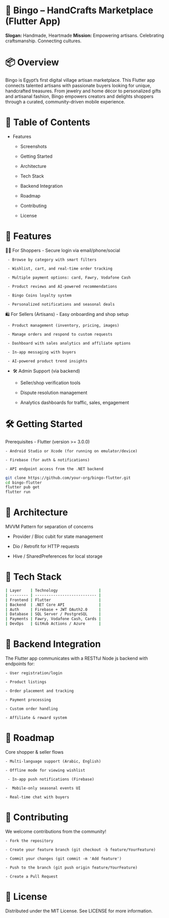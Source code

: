# 📱 Bingo – HandCrafts Marketplace (Flutter App)
**Slogan:** Handmade, Heartmade
**Mission:** Empowering artisans. Celebrating craftsmanship. Connecting cultures.
# 📦 Overview
Bingo is Egypt’s first digital village artisan marketplace. This Flutter app connects talented artisans with passionate buyers looking for unique, handcrafted treasures. From jewelry and home décor to personalized gifts and artisanal fashion, Bingo empowers creators and delights shoppers through a curated, community-driven mobile experience.
# 🧭 Table of Contents
- Features

   - Screenshots

   - Getting Started

   - Architecture

   - Tech Stack

   - Backend Integration

   - Roadmap

   - Contributing

   - License
# 🚀 Features 
  👩‍🎨 For Shoppers
     - Secure login via email/phone/social

     - Browse by category with smart filters

     - Wishlist, cart, and real-time order tracking

     - Multiple payment options: card, Fawry, Vodafone Cash

     - Product reviews and AI-powered recommendations

     - Bingo Coins loyalty system

     - Personalized notifications and seasonal deals
  
🛍️ For Sellers (Artisans)
      - Easy onboarding and shop setup

     - Product management (inventory, pricing, images)

     - Manage orders and respond to custom requests

     - Dashboard with sales analytics and affiliate options

     - In-app messaging with buyers

     - AI-powered product trend insights
   
  - 🛠️ Admin Support (via backend)
    - Seller/shop verification tools

    - Dispute resolution management

    - Analytics dashboards for traffic, sales, engagement

# 🛠️ Getting Started
  Prerequisites
    - Flutter (version >= 3.0.0)

    - Android Studio or Xcode (for running on emulator/device)

    - Firebase (for auth & notifications)

    - API endpoint access from the .NET backend

``` bash
git clone https://github.com/your-org/bingo-flutter.git
cd bingo-flutter
flutter pub get
flutter run
```
# 📐 Architecture
 MVVM Pattern for separation of concerns

  - Provider / Bloc cubit for state management

  - Dio / Retrofit for HTTP requests

  - Hive / SharedPreferences for local storage

# 🧱 Tech Stack
  ```bash
| Layer    | Technology                  |
| -------- | --------------------------- |
| Frontend | Flutter                     |
| Backend  | .NET Core API               |
| Auth     | Firebase + JWT OAuth2.0     |
| Database | SQL Server / PostgreSQL     |
| Payments | Fawry, Vodafone Cash, Cards |
| DevOps   | GitHub Actions / Azure      |
```
# 🔌 Backend Integration
  The Flutter app communicates with a RESTful Node js backend with endpoints for:

    - User registration/login

    - Product listings

    - Order placement and tracking

    - Payment processing

    - Custom order handling

    - Affiliate & reward system

# 📅 Roadmap
  Core shopper & seller flows

    - Multi-language support (Arabic, English)

    - Offline mode for viewing wishlist

     - In-app push notifications (Firebase)

    -  Mobile-only seasonal events UI

    - Real-time chat with buyers

# 🤝 Contributing
 We welcome contributions from the community!

    - Fork the repository

    - Create your feature branch (git checkout -b feature/YourFeature)

    - Commit your changes (git commit -m 'Add feature')

    - Push to the branch (git push origin feature/YourFeature)

    - Create a Pull Request

# 📄 License
Distributed under the MIT License. See LICENSE for more information.
